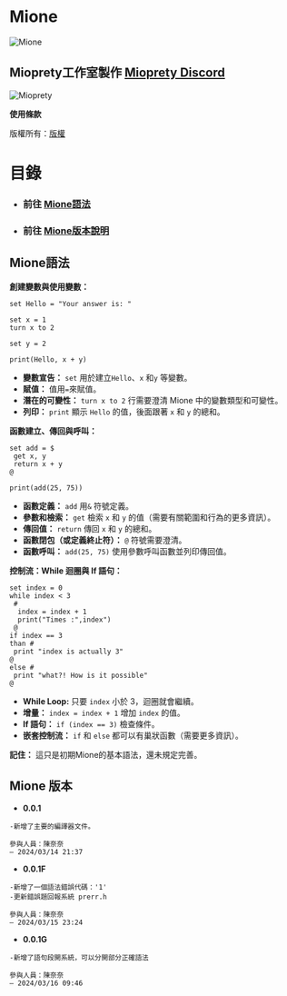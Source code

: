 # Mione

![Mione](https://raw.githubusercontent.com/ChenNini0924/Mione/main/Mione.svg)

## Mioprety工作室製作 [Mioprety Discord](https://discord.gg/SzhmGcG23s)
![Mioprety](https://github.com/ChenNini0924/Mione/blob/main/Mioprety-nobackground.svg) 


**使用條款**



版權所有：[版權](https://raw.githubusercontent.com/ChenNini0924/Mione/main/COPYRIGHT.txt)
# 目錄
- ### 前往 [Mione語法](/#Mione語法)
- ### 前往 [Mione版本說明](/#Mione語法)


## Mione語法

**創建變數與使用變數：**

```
set Hello = "Your answer is: "

set x = 1
turn x to 2 

set y = 2

print(Hello, x + y)
```

- **變數宣告：** `set` 用於建立`Hello`、`x` 和`y` 等變數。
- **賦值：** 值用`=`來賦值。
- **潛在的可變性：** `turn x to 2` 行需要澄清 Mione 中的變數類型和可變性。
- **列印：** `print` 顯示 `Hello` 的值，後面跟著 `x` 和 `y` 的總和。

**函數建立、傳回與呼叫：**

```
set add = $
 get x, y
 return x + y
@

print(add(25, 75))
```

- **函數定義：** `add` 用`&` 符號定義。
- **參數和檢索：** `get` 檢索 `x` 和 `y` 的值（需要有關範圍和行為的更多資訊）。
- **傳回值：** `return` 傳回 `x` 和 `y` 的總和。
- **函數閉包（或定義終止符）：** `@` 符號需要澄清。
- **函數呼叫：** `add(25, 75)` 使用參數呼叫函數並列印傳回值。

**控制流：While 迴圈與 If 語句：**

```
set index = 0
while index < 3
 #
  index = index + 1
  print("Times :",index")
 @
if index == 3
than #
 print "index is actually 3"
@
else #
 print "what?! How is it possible"
@
```

- **While Loop:** 只要 `index` 小於 3，迴圈就會繼續。
- **增量：** `index = index + 1` 增加 `index` 的值。
- **If 語句：** `if (index == 3)` 檢查條件。
- **嵌套控制流：** `if` 和 `else` 都可以有巢狀函數（需要更多資訊）。

**記住：** 這只是初期Mione的基本語法，還未規定完善。

## Mione 版本
- **0.0.1** 
```not-a-lang
-新增了主要的編譯器文件。

參與人員：陳奈奈
— 2024/03/14 21:37
```
- **0.0.1F** 
```not-a-lang
-新增了一個語法錯誤代碼：'1'
-更新錯誤題回報系統 prerr.h

參與人員：陳奈奈
— 2024/03/15 23:24
```
- **0.0.1G** 
```not-a-lang
-新增了語句段開系統，可以分開部分正確語法

參與人員：陳奈奈
— 2024/03/16 09:46
```
               
